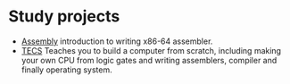# Study projects

* [Assembly](http://nickdesaulniers.github.io/blog/2014/04/18/lets-write-some-x86-64) introduction to writing x86-64 assembler.
* [TECS][tecs] Teaches you to build a computer from scratch, including making your own CPU from logic gates 
and writing assemblers, compiler and finally operating system.

[tecs]: http://www1.idc.ac.il/tecs/

